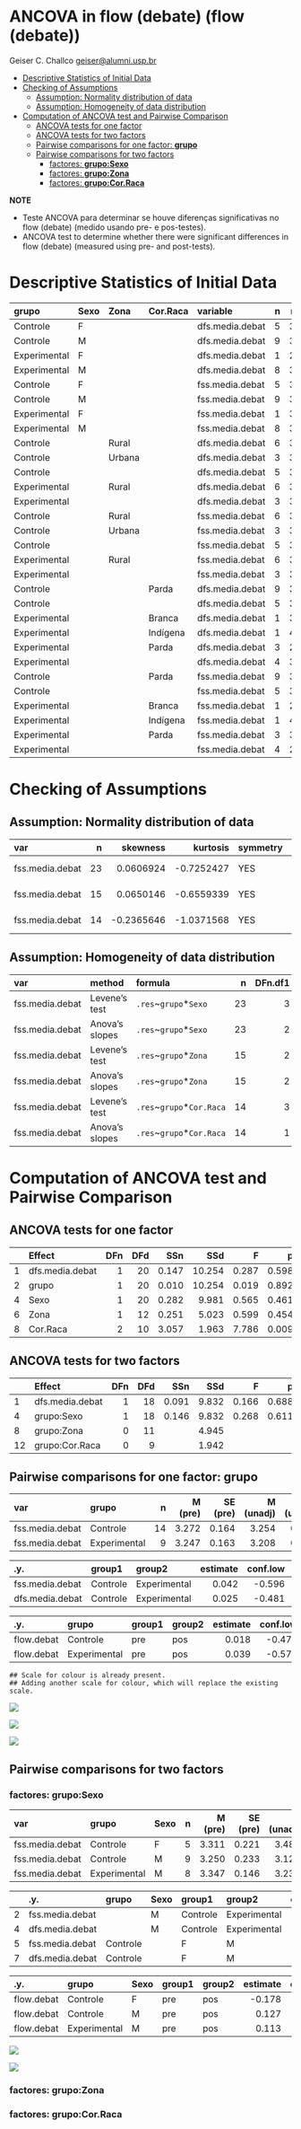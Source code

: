 ANCOVA in flow (debate) (flow (debate))
================
Geiser C. Challco <geiser@alumni.usp.br>

- [Descriptive Statistics of Initial
  Data](#descriptive-statistics-of-initial-data)
- [Checking of Assumptions](#checking-of-assumptions)
  - [Assumption: Normality distribution of
    data](#assumption-normality-distribution-of-data)
  - [Assumption: Homogeneity of data
    distribution](#assumption-homogeneity-of-data-distribution)
- [Computation of ANCOVA test and Pairwise
  Comparison](#computation-of-ancova-test-and-pairwise-comparison)
  - [ANCOVA tests for one factor](#ancova-tests-for-one-factor)
  - [ANCOVA tests for two factors](#ancova-tests-for-two-factors)
  - [Pairwise comparisons for one factor:
    **grupo**](#pairwise-comparisons-for-one-factor-grupo)
  - [Pairwise comparisons for two
    factors](#pairwise-comparisons-for-two-factors)
    - [factores: **grupo:Sexo**](#factores-gruposexo)
    - [factores: **grupo:Zona**](#factores-grupozona)
    - [factores: **grupo:Cor.Raca**](#factores-grupocorraca)

**NOTE**

- Teste ANCOVA para determinar se houve diferenças significativas no
  flow (debate) (medido usando pre- e pos-testes).
- ANCOVA test to determine whether there were significant differences in
  flow (debate) (measured using pre- and post-tests).

# Descriptive Statistics of Initial Data

| grupo        | Sexo | Zona   | Cor.Raca | variable        |   n |  mean | median |   min |   max |    sd |    se |    ci |   iqr |
|:-------------|:-----|:-------|:---------|:----------------|----:|------:|-------:|------:|------:|------:|------:|------:|------:|
| Controle     | F    |        |          | dfs.media.debat |   5 | 3.311 |  3.111 | 2.889 | 4.111 | 0.493 | 0.221 | 0.612 | 0.444 |
| Controle     | M    |        |          | dfs.media.debat |   9 | 3.250 |  3.000 | 2.222 | 4.667 | 0.699 | 0.233 | 0.538 | 0.778 |
| Experimental | F    |        |          | dfs.media.debat |   1 | 2.444 |  2.444 | 2.444 | 2.444 |       |       |       | 0.000 |
| Experimental | M    |        |          | dfs.media.debat |   8 | 3.347 |  3.222 | 3.111 | 4.333 | 0.413 | 0.146 | 0.346 | 0.167 |
| Controle     | F    |        |          | fss.media.debat |   5 | 3.489 |  3.556 | 2.889 | 3.778 | 0.348 | 0.156 | 0.432 | 0.111 |
| Controle     | M    |        |          | fss.media.debat |   9 | 3.123 |  3.111 | 2.222 | 4.000 | 0.520 | 0.173 | 0.399 | 0.333 |
| Experimental | F    |        |          | fss.media.debat |   1 | 3.000 |  3.000 | 3.000 | 3.000 |       |       |       | 0.000 |
| Experimental | M    |        |          | fss.media.debat |   8 | 3.234 |  3.215 | 2.000 | 4.556 | 1.020 | 0.361 | 0.853 | 1.667 |
| Controle     |      | Rural  |          | dfs.media.debat |   6 | 3.426 |  3.333 | 2.222 | 4.667 | 0.893 | 0.364 | 0.937 | 1.083 |
| Controle     |      | Urbana |          | dfs.media.debat |   3 | 3.048 |  3.111 | 2.889 | 3.143 | 0.138 | 0.080 | 0.344 | 0.127 |
| Controle     |      |        |          | dfs.media.debat |   5 | 3.222 |  3.000 | 2.889 | 3.778 | 0.377 | 0.169 | 0.468 | 0.444 |
| Experimental |      | Rural  |          | dfs.media.debat |   6 | 3.093 |  3.167 | 2.444 | 3.444 | 0.340 | 0.139 | 0.357 | 0.111 |
| Experimental |      |        |          | dfs.media.debat |   3 | 3.556 |  3.222 | 3.111 | 4.333 | 0.676 | 0.390 | 1.679 | 0.611 |
| Controle     |      | Rural  |          | fss.media.debat |   6 | 3.333 |  3.333 | 2.667 | 4.000 | 0.492 | 0.201 | 0.516 | 0.611 |
| Controle     |      | Urbana |          | fss.media.debat |   3 | 3.000 |  3.000 | 2.889 | 3.111 | 0.111 | 0.064 | 0.276 | 0.111 |
| Controle     |      |        |          | fss.media.debat |   5 | 3.311 |  3.556 | 2.222 | 3.778 | 0.631 | 0.282 | 0.783 | 0.333 |
| Experimental |      | Rural  |          | fss.media.debat |   6 | 3.241 |  3.278 | 2.111 | 4.444 | 0.887 | 0.362 | 0.931 | 1.222 |
| Experimental |      |        |          | fss.media.debat |   3 | 3.144 |  2.875 | 2.000 | 4.556 | 1.299 | 0.750 | 3.226 | 1.278 |
| Controle     |      |        | Parda    | dfs.media.debat |   9 | 3.309 |  3.111 | 2.222 | 4.667 | 0.689 | 0.230 | 0.530 | 0.667 |
| Controle     |      |        |          | dfs.media.debat |   5 | 3.206 |  3.000 | 2.889 | 4.111 | 0.516 | 0.231 | 0.641 | 0.254 |
| Experimental |      |        | Branca   | dfs.media.debat |   1 | 3.444 |  3.444 | 3.444 | 3.444 |       |       |       | 0.000 |
| Experimental |      |        | Indígena | dfs.media.debat |   1 | 4.333 |  4.333 | 4.333 | 4.333 |       |       |       | 0.000 |
| Experimental |      |        | Parda    | dfs.media.debat |   3 | 2.926 |  3.111 | 2.444 | 3.222 | 0.421 | 0.243 | 1.045 | 0.389 |
| Experimental |      |        |          | dfs.media.debat |   4 | 3.167 |  3.167 | 3.111 | 3.222 | 0.064 | 0.032 | 0.102 | 0.111 |
| Controle     |      |        | Parda    | fss.media.debat |   9 | 3.333 |  3.333 | 2.667 | 4.000 | 0.448 | 0.149 | 0.344 | 0.667 |
| Controle     |      |        |          | fss.media.debat |   5 | 3.111 |  3.111 | 2.222 | 3.667 | 0.572 | 0.256 | 0.710 | 0.556 |
| Experimental |      |        | Branca   | fss.media.debat |   1 | 2.111 |  2.111 | 2.111 | 2.111 |       |       |       | 0.000 |
| Experimental |      |        | Indígena | fss.media.debat |   1 | 4.556 |  4.556 | 4.556 | 4.556 |       |       |       | 0.000 |
| Experimental |      |        | Parda    | fss.media.debat |   3 | 3.481 |  3.556 | 3.000 | 3.889 | 0.449 | 0.259 | 1.116 | 0.444 |
| Experimental |      |        |          | fss.media.debat |   4 | 2.941 |  2.660 | 2.000 | 4.444 | 1.064 | 0.532 | 1.693 | 0.934 |

# Checking of Assumptions

## Assumption: Normality distribution of data

| var             |   n |   skewness |   kurtosis | symmetry | statistic | method       |         p | p.signif | normality |
|:----------------|----:|-----------:|-----------:|:---------|----------:|:-------------|----------:|:---------|:----------|
| fss.media.debat |  23 |  0.0606924 | -0.7252427 | YES      | 0.9738570 | Shapiro-Wilk | 0.7802005 | ns       | YES       |
| fss.media.debat |  15 |  0.0650146 | -0.6559339 | YES      | 0.9801707 | Shapiro-Wilk | 0.9706539 | ns       | YES       |
| fss.media.debat |  14 | -0.2365646 | -1.0371568 | YES      | 0.9650908 | Shapiro-Wilk | 0.8051233 | ns       | YES       |

## Assumption: Homogeneity of data distribution

| var             | method         | formula                    |   n | DFn.df1 | DFd.df2 | statistic |         p | p.signif |
|:----------------|:---------------|:---------------------------|----:|--------:|--------:|----------:|----------:|:---------|
| fss.media.debat | Levene’s test  | `.res`~`grupo`\*`Sexo`     |  23 |       3 |      19 | 4.8357157 | 0.0114938 | \*       |
| fss.media.debat | Anova’s slopes | `.res`~`grupo`\*`Sexo`     |  23 |       2 |      16 | 1.0890000 | 0.3600000 | ns       |
| fss.media.debat | Levene’s test  | `.res`~`grupo`\*`Zona`     |  15 |       2 |      12 | 5.6629185 | 0.0185381 | \*       |
| fss.media.debat | Anova’s slopes | `.res`~`grupo`\*`Zona`     |  15 |       2 |       9 | 0.0230000 | 0.9780000 | ns       |
| fss.media.debat | Levene’s test  | `.res`~`grupo`\*`Cor.Raca` |  14 |       3 |      10 | 0.8901214 | 0.4792557 | ns       |
| fss.media.debat | Anova’s slopes | `.res`~`grupo`\*`Cor.Raca` |  14 |       1 |       8 | 2.9350000 | 0.1250000 | ns       |

# Computation of ANCOVA test and Pairwise Comparison

## ANCOVA tests for one factor

|     | Effect          | DFn | DFd |   SSn |    SSd |     F |     p |   ges | p\<.05 |
|:----|:----------------|----:|----:|------:|-------:|------:|------:|------:|:-------|
| 1   | dfs.media.debat |   1 |  20 | 0.147 | 10.254 | 0.287 | 0.598 | 0.014 |        |
| 2   | grupo           |   1 |  20 | 0.010 | 10.254 | 0.019 | 0.892 | 0.001 |        |
| 4   | Sexo            |   1 |  20 | 0.282 |  9.981 | 0.565 | 0.461 | 0.027 |        |
| 6   | Zona            |   1 |  12 | 0.251 |  5.023 | 0.599 | 0.454 | 0.048 |        |
| 8   | Cor.Raca        |   2 |  10 | 3.057 |  1.963 | 7.786 | 0.009 | 0.609 | \*     |

## ANCOVA tests for two factors

|     | Effect          | DFn | DFd |   SSn |   SSd |     F |     p |   ges | p\<.05 |
|:----|:----------------|----:|----:|------:|------:|------:|------:|------:|:-------|
| 1   | dfs.media.debat |   1 |  18 | 0.091 | 9.832 | 0.166 | 0.688 | 0.009 |        |
| 4   | grupo:Sexo      |   1 |  18 | 0.146 | 9.832 | 0.268 | 0.611 | 0.015 |        |
| 8   | grupo:Zona      |   0 |  11 |       | 4.945 |       |       |       |        |
| 12  | grupo:Cor.Raca  |   0 |   9 |       | 1.942 |       |       |       |        |

## Pairwise comparisons for one factor: **grupo**

| var             | grupo        |   n | M (pre) | SE (pre) | M (unadj) | SE (unadj) | M (adj) | SE (adj) |
|:----------------|:-------------|----:|--------:|---------:|----------:|-----------:|--------:|---------:|
| fss.media.debat | Controle     |  14 |   3.272 |    0.164 |     3.254 |      0.130 |   3.253 |    0.191 |
| fss.media.debat | Experimental |   9 |   3.247 |    0.163 |     3.208 |      0.319 |   3.211 |    0.239 |

| .y.             | group1   | group2       | estimate | conf.low | conf.high |    se | statistic |     p | p.adj | p.adj.signif |
|:----------------|:---------|:-------------|---------:|---------:|----------:|------:|----------:|------:|------:|:-------------|
| fss.media.debat | Controle | Experimental |    0.042 |   -0.596 |     0.680 | 0.306 |     0.137 | 0.892 | 0.892 | ns           |
| dfs.media.debat | Controle | Experimental |    0.025 |   -0.481 |     0.531 | 0.243 |     0.103 | 0.919 | 0.919 | ns           |

| .y.        | grupo        | group1 | group2 | estimate | conf.low | conf.high |    se | statistic |     p | p.adj | p.adj.signif |
|:-----------|:-------------|:-------|:-------|---------:|---------:|----------:|------:|----------:|------:|------:|:-------------|
| flow.debat | Controle     | pre    | pos    |    0.018 |   -0.470 |     0.507 | 0.242 |     0.075 | 0.941 | 0.941 | ns           |
| flow.debat | Experimental | pre    | pos    |    0.039 |   -0.571 |     0.648 | 0.302 |     0.128 | 0.899 | 0.899 | ns           |

    ## Scale for colour is already present.
    ## Adding another scale for colour, which will replace the existing scale.

![](C:/Users/geise/OneDrive/Workspace/WordGen-Stari-2/results/stari-flow.debat-Serie-8-ano_files/figure-gfm/unnamed-chunk-20-1.png)<!-- -->

![](C:/Users/geise/OneDrive/Workspace/WordGen-Stari-2/results/stari-flow.debat-Serie-8-ano_files/figure-gfm/unnamed-chunk-22-1.png)<!-- -->

![](C:/Users/geise/OneDrive/Workspace/WordGen-Stari-2/results/stari-flow.debat-Serie-8-ano_files/figure-gfm/unnamed-chunk-24-1.png)<!-- -->

## Pairwise comparisons for two factors

### factores: **grupo:Sexo**

| var             | grupo        | Sexo |   n | M (pre) | SE (pre) | M (unadj) | SE (unadj) | M (adj) | SE (adj) |
|:----------------|:-------------|:-----|----:|--------:|---------:|----------:|-----------:|--------:|---------:|
| fss.media.debat | Controle     | F    |   5 |   3.311 |    0.221 |     3.489 |      0.156 |   3.487 |    0.331 |
| fss.media.debat | Controle     | M    |   9 |   3.250 |    0.233 |     3.123 |      0.173 |   3.129 |    0.247 |
| fss.media.debat | Experimental | M    |   8 |   3.347 |    0.146 |     3.234 |      0.361 |   3.229 |    0.262 |

|     | .y.             | grupo    | Sexo | group1   | group2       | estimate | conf.low | conf.high |    se | statistic |     p | p.adj | p.adj.signif |
|:----|:----------------|:---------|:-----|:---------|:-------------|---------:|---------:|----------:|------:|----------:|------:|------:|:-------------|
| 2   | fss.media.debat |          | M    | Controle | Experimental |   -0.099 |   -0.856 |     0.658 | 0.360 |    -0.275 | 0.786 | 0.786 | ns           |
| 4   | dfs.media.debat |          | M    | Controle | Experimental |   -0.097 |   -0.672 |     0.479 | 0.275 |    -0.352 | 0.729 | 0.729 | ns           |
| 5   | fss.media.debat | Controle |      | F        | M            |    0.358 |   -0.509 |     1.225 | 0.413 |     0.868 | 0.397 | 0.397 | ns           |
| 7   | dfs.media.debat | Controle |      | F        | M            |    0.061 |   -0.600 |     0.721 | 0.316 |     0.192 | 0.850 | 0.850 | ns           |

| .y.        | grupo        | Sexo | group1 | group2 | estimate | conf.low | conf.high |    se | statistic |     p | p.adj | p.adj.signif |
|:-----------|:-------------|:-----|:-------|:-------|---------:|---------:|----------:|------:|----------:|------:|------:|:-------------|
| flow.debat | Controle     | F    | pre    | pos    |   -0.178 |   -1.009 |     0.653 | 0.410 |    -0.433 | 0.667 | 0.667 | ns           |
| flow.debat | Controle     | M    | pre    | pos    |    0.127 |   -0.492 |     0.746 | 0.306 |     0.415 | 0.680 | 0.680 | ns           |
| flow.debat | Experimental | M    | pre    | pos    |    0.113 |   -0.544 |     0.770 | 0.324 |     0.348 | 0.730 | 0.730 | ns           |

![](C:/Users/geise/OneDrive/Workspace/WordGen-Stari-2/results/stari-flow.debat-Serie-8-ano_files/figure-gfm/unnamed-chunk-35-1.png)<!-- -->

![](C:/Users/geise/OneDrive/Workspace/WordGen-Stari-2/results/stari-flow.debat-Serie-8-ano_files/figure-gfm/unnamed-chunk-37-1.png)<!-- -->

### factores: **grupo:Zona**

### factores: **grupo:Cor.Raca**
